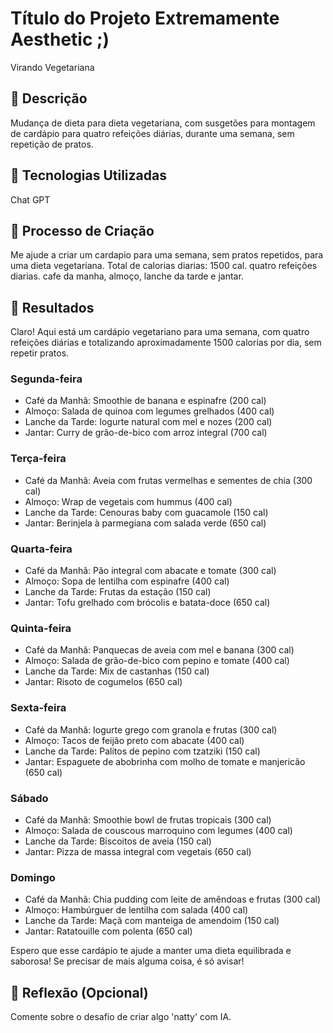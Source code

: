 
# Título do Projeto Extremamente Aesthetic ;)
Virando Vegetariana

## 📒 Descrição
 Mudança de dieta para dieta vegetariana, com susgetões para montagem de cardápio para quatro refeições diárias, durante uma semana, sem repetição de pratos.

## 🤖 Tecnologias Utilizadas
Chat GPT

## 🧐 Processo de Criação
Me ajude a criar um cardapio para uma semana, sem pratos repetidos, para uma dieta vegetariana. Total de calorias diarias: 1500 cal. quatro refeições diarias. cafe da manha, almoço, lanche da tarde e jantar.

## 🚀 Resultados
Claro! Aqui está um cardápio vegetariano para uma semana, com quatro refeições diárias e totalizando aproximadamente 1500 calorias por dia, sem repetir pratos.

### Segunda-feira
- Café da Manhã: Smoothie de banana e espinafre (200 cal)
- Almoço: Salada de quinoa com legumes grelhados (400 cal)
- Lanche da Tarde: Iogurte natural com mel e nozes (200 cal)
- Jantar: Curry de grão-de-bico com arroz integral (700 cal)

### Terça-feira
- Café da Manhã: Aveia com frutas vermelhas e sementes de chia (300 cal)
- Almoço: Wrap de vegetais com hummus (400 cal)
- Lanche da Tarde: Cenouras baby com guacamole (150 cal)
- Jantar: Berinjela à parmegiana com salada verde (650 cal)

### Quarta-feira
- Café da Manhã: Pão integral com abacate e tomate (300 cal)
- Almoço: Sopa de lentilha com espinafre (400 cal)
- Lanche da Tarde: Frutas da estação (150 cal)
- Jantar: Tofu grelhado com brócolis e batata-doce (650 cal)

### Quinta-feira
- Café da Manhã: Panquecas de aveia com mel e banana (300 cal)
- Almoço: Salada de grão-de-bico com pepino e tomate (400 cal)
- Lanche da Tarde: Mix de castanhas (150 cal)
- Jantar: Risoto de cogumelos (650 cal)

### Sexta-feira
- Café da Manhã: Iogurte grego com granola e frutas (300 cal)
- Almoço: Tacos de feijão preto com abacate (400 cal)
- Lanche da Tarde: Palitos de pepino com tzatziki (150 cal)
- Jantar: Espaguete de abobrinha com molho de tomate e manjericão (650 cal)

### Sábado
- Café da Manhã: Smoothie bowl de frutas tropicais (300 cal)
- Almoço: Salada de couscous marroquino com legumes (400 cal)
- Lanche da Tarde: Biscoitos de aveia (150 cal)
- Jantar: Pizza de massa integral com vegetais (650 cal)

### Domingo
- Café da Manhã: Chia pudding com leite de amêndoas e frutas (300 cal)
- Almoço: Hambúrguer de lentilha com salada (400 cal)
- Lanche da Tarde: Maçã com manteiga de amendoim (150 cal)
- Jantar: Ratatouille com polenta (650 cal)

Espero que esse cardápio te ajude a manter uma dieta equilibrada e saborosa! Se precisar de mais alguma coisa, é só avisar!


## 💭 Reflexão (Opcional)
Comente sobre o desafio de criar algo 'natty' com IA.
<!---
fcbetoni/fcbetoni is a ✨ special ✨ repository because its `README.md` (this file) appears on your GitHub profile.
You can click the Preview link to take a look at your changes.
--->
